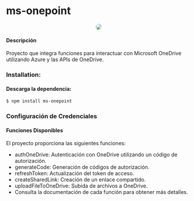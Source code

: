# ms-onepoint

<p align="center" width="800">
  <img align="center" style="width=100%; border-radius: 50%" src="https://oaidalleapiprodscus.blob.core.windows.net/private/org-LiygrOFFYp7RXOQnu1BQnbjU/user-INDwe0cBsrY1kypAap4gwUzu/img-79xAESGhmhgxq92Lm0SahUIM.png?st=2023-12-25T19%3A06%3A45Z&se=2023-12-25T21%3A06%3A45Z&sp=r&sv=2021-08-06&sr=b&rscd=inline&rsct=image/png&skoid=6aaadede-4fb3-4698-a8f6-684d7786b067&sktid=a48cca56-e6da-484e-a814-9c849652bcb3&skt=2023-12-24T23%3A14%3A06Z&ske=2023-12-25T23%3A14%3A06Z&sks=b&skv=2021-08-06&sig=pYqiNf2lxJr1%2BJt%2BlSz1hCzrd/d%2BsF1kk4jkoJGHAPg%3D" />
</p>

#### Descripción
Proyecto que integra funciones para interactuar con Microsoft OneDrive utilizando Azure y las APIs de OneDrive.

### Installation:
#### Descarga la dependencia:

```bash
$ npm install ms-onepoint
```

### Configuración de Credenciales
#### Funciones Disponibles
El proyecto proporciona las siguientes funciones:

+ authOneDrive: Autenticación con OneDrive utilizando un código de autorización.
+ generateCode: Generación de códigos de autorización.
+ refreshToken: Actualización del token de acceso.
+ createSharedLink: Creación de un enlace compartido.
+ uploadFileToOneDrive: Subida de archivos a OneDrive.
+ Consulta la documentación de cada función para obtener más detalles.